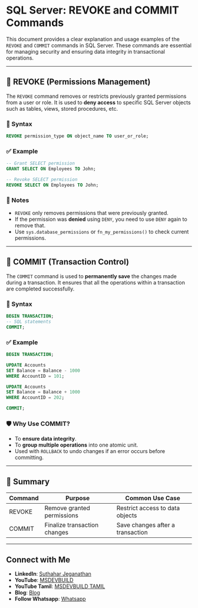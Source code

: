 
# SQL Server: REVOKE and COMMIT Commands

This document provides a clear explanation and usage examples of the `REVOKE` and `COMMIT` commands in SQL Server. These commands are essential for managing security and ensuring data integrity in transactional operations.

---

## 🔐 REVOKE (Permissions Management)

The `REVOKE` command removes or restricts previously granted permissions from a user or role. It is used to **deny access** to specific SQL Server objects such as tables, views, stored procedures, etc.

### 📌 Syntax

```sql
REVOKE permission_type ON object_name TO user_or_role;
````

### ✅ Example

```sql
-- Grant SELECT permission
GRANT SELECT ON Employees TO John;

-- Revoke SELECT permission
REVOKE SELECT ON Employees TO John;
```

### 🔎 Notes

* `REVOKE` only removes permissions that were previously granted.
* If the permission was **denied** using `DENY`, you need to use `DENY` again to remove that.
* Use `sys.database_permissions` or `fn_my_permissions()` to check current permissions.

---

## 💾 COMMIT (Transaction Control)

The `COMMIT` command is used to **permanently save** the changes made during a transaction. It ensures that all the operations within a transaction are completed successfully.

### 📌 Syntax

```sql
BEGIN TRANSACTION;
-- SQL statements
COMMIT;
```

### ✅ Example

```sql
BEGIN TRANSACTION;

UPDATE Accounts
SET Balance = Balance - 1000
WHERE AccountID = 101;

UPDATE Accounts
SET Balance = Balance + 1000
WHERE AccountID = 202;

COMMIT;
```

### 🛡️ Why Use COMMIT?

* To **ensure data integrity**.
* To **group multiple operations** into one atomic unit.
* Used with `ROLLBACK` to undo changes if an error occurs before committing.

---

## 🧠 Summary

| Command | Purpose                      | Common Use Case                  |
| ------- | ---------------------------- | -------------------------------- |
| REVOKE  | Remove granted permissions   | Restrict access to data objects  |
| COMMIT  | Finalize transaction changes | Save changes after a transaction |

---
 ## Connect with Me
- **LinkedIn**: [Suthahar Jeganathan](https://www.linkedin.com/in/jssuthahar/)
- **YouTube**: [MSDEVBUILD](https://www.youtube.com/@MSDEVBUILD)
- **YouTube Tamil**: [MSDEVBUILD TAMIL](https://www.youtube.com/@MSDEVBUILDTamil)
- **Blog**: [Blog](https://www.msdevbuild.com/)
- **Follow Whatsapp**: [Whatsapp](https://www.whatsapp.com/channel/0029Va5j2rHEFeXcTlUhQB0J)
